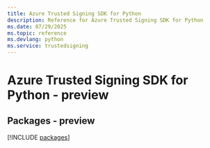 ```yaml
---
title: Azure Trusted Signing SDK for Python
description: Reference for Azure Trusted Signing SDK for Python
ms.date: 07/29/2025
ms.topic: reference
ms.devlang: python
ms.service: trustedsigning
---
```

# Azure Trusted Signing SDK for Python - preview
## Packages - preview
[!INCLUDE [packages](trusted-signing-index.md)]